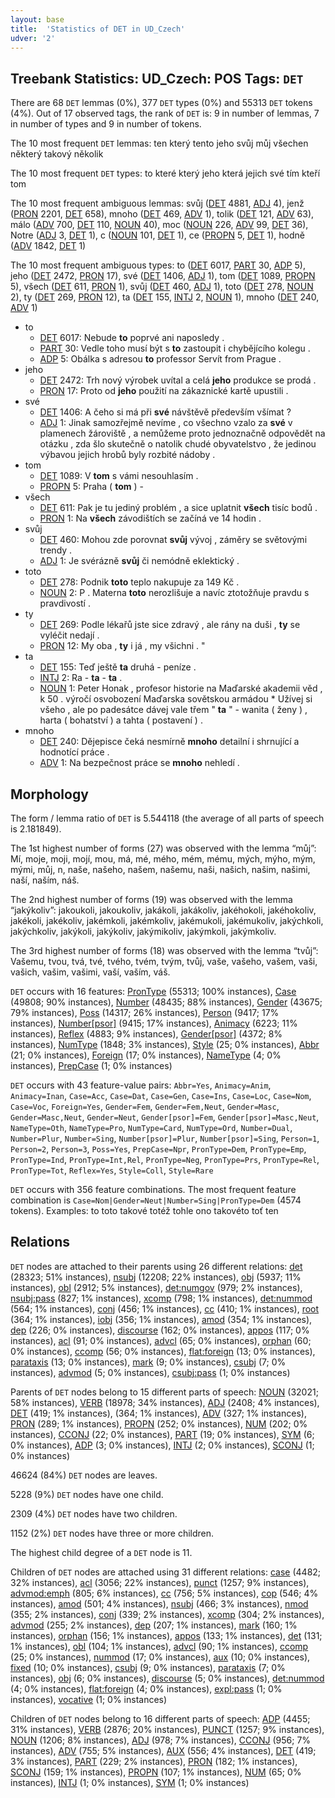 ```yaml
---
layout: base
title:  'Statistics of DET in UD_Czech'
udver: '2'
---
```


## Treebank Statistics: UD_Czech: POS Tags: `DET`

There are 68 `DET` lemmas (0%), 377 `DET` types (0%) and 55313 `DET` tokens (4%).
Out of 17 observed tags, the rank of `DET` is: 9 in number of lemmas, 7 in number of types and 9 in number of tokens.

The 10 most frequent `DET` lemmas: ten který tento jeho svůj můj všechen některý takový několik

The 10 most frequent `DET` types:  to které který jeho která jejich své tím kteří tom

The 10 most frequent ambiguous lemmas: svůj ([DET]() 4881, [ADJ]() 4), jenž ([PRON]() 2201, [DET]() 658), mnoho ([DET]() 469, [ADV]() 1), tolik ([DET]() 121, [ADV]() 63), málo ([ADV]() 700, [DET]() 110, [NOUN]() 40), moc ([NOUN]() 226, [ADV]() 99, [DET]() 36), Notre ([ADJ]() 3, [DET]() 1), c ([NOUN]() 101, [DET]() 1), ce ([PROPN]() 5, [DET]() 1), hodně ([ADV]() 1842, [DET]() 1)

The 10 most frequent ambiguous types:  to ([DET]() 6017, [PART]() 30, [ADP]() 5), jeho ([DET]() 2472, [PRON]() 17), své ([DET]() 1406, [ADJ]() 1), tom ([DET]() 1089, [PROPN]() 5), všech ([DET]() 611, [PRON]() 1), svůj ([DET]() 460, [ADJ]() 1), toto ([DET]() 278, [NOUN]() 2), ty ([DET]() 269, [PRON]() 12), ta ([DET]() 155, [INTJ]() 2, [NOUN]() 1), mnoho ([DET]() 240, [ADV]() 1)


* to
  * [DET]() 6017: Nebude <b>to</b> poprvé ani naposledy .
  * [PART]() 30: Vedle toho musí být s <b>to</b> zastoupit i chybějícího kolegu .
  * [ADP]() 5: Obálka s adresou <b>to</b> professor Servít from Prague .
* jeho
  * [DET]() 2472: Trh nový výrobek uvítal a celá <b>jeho</b> produkce se prodá .
  * [PRON]() 17: Proto od <b>jeho</b> použití na zákaznické kartě upustili .
* své
  * [DET]() 1406: A čeho si má při <b>své</b> návštěvě především všímat ?
  * [ADJ]() 1: Jinak samozřejmě nevíme , co všechno vzalo za <b>své</b> v plamenech žároviště , a nemůžeme proto jednoznačně odpovědět na otázku , zda šlo skutečně o natolik chudé obyvatelstvo , že jedinou výbavou jejich hrobů byly rozbité nádoby .
* tom
  * [DET]() 1089: V <b>tom</b> s vámi nesouhlasím .
  * [PROPN]() 5: Praha ( <b>tom</b> ) -
* všech
  * [DET]() 611: Pak je tu jediný problém , a sice uplatnit <b>všech</b> tisíc bodů .
  * [PRON]() 1: Na <b>všech</b> závodištích se začíná ve 14 hodin .
* svůj
  * [DET]() 460: Mohou zde porovnat <b>svůj</b> vývoj , záměry se světovými trendy .
  * [ADJ]() 1: Je svérázně <b>svůj</b> či nemódně eklektický .
* toto
  * [DET]() 278: Podnik <b>toto</b> teplo nakupuje za 149 Kč .
  * [NOUN]() 2: P . Materna <b>toto</b> nerozlišuje a navíc ztotožňuje pravdu s pravdivostí .
* ty
  * [DET]() 269: Podle lékařů jste sice zdravý , ale rány na duši , <b>ty</b> se vyléčit nedají .
  * [PRON]() 12: My oba , <b>ty</b> i já , my všichni . "
* ta
  * [DET]() 155: Teď ještě <b>ta</b> druhá - peníze .
  * [INTJ]() 2: Ra - <b>ta</b> - <b>ta</b> .
  * [NOUN]() 1: Peter Honak , profesor historie na Maďarské akademii věd , k 50 . výročí osvobození Maďarska sovětskou armádou * Užívej si všeho , ale po padesátce dávej vale třem " <b>ta</b> " - wanita ( ženy ) , harta ( bohatství ) a tahta ( postavení ) .
* mnoho
  * [DET]() 240: Dějepisce čeká nesmírně <b>mnoho</b> detailní i shrnující a hodnotící práce .
  * [ADV]() 1: Na bezpečnost práce se <b>mnoho</b> nehledí .

## Morphology

The form / lemma ratio of `DET` is 5.544118 (the average of all parts of speech is 2.181849).

The 1st highest number of forms (27) was observed with the lemma “můj”: Mí, moje, moji, mojí, mou, má, mé, mého, mém, mému, mých, mýho, mým, mými, můj, n, naše, našeho, našem, našemu, naši, našich, našim, našimi, naší, naším, náš.

The 2nd highest number of forms (19) was observed with the lemma “jakýkoliv”: jakoukoli, jakoukoliv, jakákoli, jakákoliv, jakéhokoli, jakéhokoliv, jakékoli, jakékoliv, jakémkoli, jakémkoliv, jakémukoli, jakémukoliv, jakýchkoli, jakýchkoliv, jakýkoli, jakýkoliv, jakýmikoliv, jakýmkoli, jakýmkoliv.

The 3rd highest number of forms (18) was observed with the lemma “tvůj”: Vašemu, tvou, tvá, tvé, tvého, tvém, tvým, tvůj, vaše, vašeho, vašem, vaši, vašich, vašim, vašimi, vaší, vaším, váš.

`DET` occurs with 16 features: [PronType](cs-feat-PronType.html) (55313; 100% instances), [Case](cs-feat-Case.html) (49808; 90% instances), [Number](cs-feat-Number.html) (48435; 88% instances), [Gender](cs-feat-Gender.html) (43675; 79% instances), [Poss](cs-feat-Poss.html) (14317; 26% instances), [Person](cs-feat-Person.html) (9417; 17% instances), [Number[psor]](cs-feat-Number[psor].html) (9415; 17% instances), [Animacy](cs-feat-Animacy.html) (6223; 11% instances), [Reflex](cs-feat-Reflex.html) (4883; 9% instances), [Gender[psor]](cs-feat-Gender[psor].html) (4372; 8% instances), [NumType](cs-feat-NumType.html) (1848; 3% instances), [Style](cs-feat-Style.html) (25; 0% instances), [Abbr](cs-feat-Abbr.html) (21; 0% instances), [Foreign](cs-feat-Foreign.html) (17; 0% instances), [NameType](cs-feat-NameType.html) (4; 0% instances), [PrepCase](cs-feat-PrepCase.html) (1; 0% instances)

`DET` occurs with 43 feature-value pairs: `Abbr=Yes`, `Animacy=Anim`, `Animacy=Inan`, `Case=Acc`, `Case=Dat`, `Case=Gen`, `Case=Ins`, `Case=Loc`, `Case=Nom`, `Case=Voc`, `Foreign=Yes`, `Gender=Fem`, `Gender=Fem,Neut`, `Gender=Masc`, `Gender=Masc,Neut`, `Gender=Neut`, `Gender[psor]=Fem`, `Gender[psor]=Masc,Neut`, `NameType=Oth`, `NameType=Pro`, `NumType=Card`, `NumType=Ord`, `Number=Dual`, `Number=Plur`, `Number=Sing`, `Number[psor]=Plur`, `Number[psor]=Sing`, `Person=1`, `Person=2`, `Person=3`, `Poss=Yes`, `PrepCase=Npr`, `PronType=Dem`, `PronType=Emp`, `PronType=Ind`, `PronType=Int,Rel`, `PronType=Neg`, `PronType=Prs`, `PronType=Rel`, `PronType=Tot`, `Reflex=Yes`, `Style=Coll`, `Style=Rare`

`DET` occurs with 356 feature combinations.
The most frequent feature combination is `Case=Nom|Gender=Neut|Number=Sing|PronType=Dem` (4574 tokens).
Examples: to toto takové totéž tohle ono takovéto toť ten


## Relations

`DET` nodes are attached to their parents using 26 different relations: [det](cs-dep-det.html) (28323; 51% instances), [nsubj](cs-dep-nsubj.html) (12208; 22% instances), [obj](cs-dep-obj.html) (5937; 11% instances), [obl](cs-dep-obl.html) (2912; 5% instances), [det:numgov](cs-dep-det:numgov.html) (979; 2% instances), [nsubj:pass](cs-dep-nsubj:pass.html) (827; 1% instances), [xcomp](cs-dep-xcomp.html) (798; 1% instances), [det:nummod](cs-dep-det:nummod.html) (564; 1% instances), [conj](cs-dep-conj.html) (456; 1% instances), [cc](cs-dep-cc.html) (410; 1% instances), [root](cs-dep-root.html) (364; 1% instances), [iobj](cs-dep-iobj.html) (356; 1% instances), [amod](cs-dep-amod.html) (354; 1% instances), [dep](cs-dep-dep.html) (226; 0% instances), [discourse](cs-dep-discourse.html) (162; 0% instances), [appos](cs-dep-appos.html) (117; 0% instances), [acl](cs-dep-acl.html) (91; 0% instances), [advcl](cs-dep-advcl.html) (65; 0% instances), [orphan](cs-dep-orphan.html) (60; 0% instances), [ccomp](cs-dep-ccomp.html) (56; 0% instances), [flat:foreign](cs-dep-flat:foreign.html) (13; 0% instances), [parataxis](cs-dep-parataxis.html) (13; 0% instances), [mark](cs-dep-mark.html) (9; 0% instances), [csubj](cs-dep-csubj.html) (7; 0% instances), [advmod](cs-dep-advmod.html) (5; 0% instances), [csubj:pass](cs-dep-csubj:pass.html) (1; 0% instances)

Parents of `DET` nodes belong to 15 different parts of speech: [NOUN](cs-pos-NOUN.html) (32021; 58% instances), [VERB](cs-pos-VERB.html) (18978; 34% instances), [ADJ](cs-pos-ADJ.html) (2408; 4% instances), [DET](cs-pos-DET.html) (419; 1% instances),  (364; 1% instances), [ADV](cs-pos-ADV.html) (327; 1% instances), [PRON](cs-pos-PRON.html) (289; 1% instances), [PROPN](cs-pos-PROPN.html) (252; 0% instances), [NUM](cs-pos-NUM.html) (202; 0% instances), [CCONJ](cs-pos-CCONJ.html) (22; 0% instances), [PART](cs-pos-PART.html) (19; 0% instances), [SYM](cs-pos-SYM.html) (6; 0% instances), [ADP](cs-pos-ADP.html) (3; 0% instances), [INTJ](cs-pos-INTJ.html) (2; 0% instances), [SCONJ](cs-pos-SCONJ.html) (1; 0% instances)

46624 (84%) `DET` nodes are leaves.

5228 (9%) `DET` nodes have one child.

2309 (4%) `DET` nodes have two children.

1152 (2%) `DET` nodes have three or more children.

The highest child degree of a `DET` node is 11.

Children of `DET` nodes are attached using 31 different relations: [case](cs-dep-case.html) (4482; 32% instances), [acl](cs-dep-acl.html) (3056; 22% instances), [punct](cs-dep-punct.html) (1257; 9% instances), [advmod:emph](cs-dep-advmod:emph.html) (805; 6% instances), [cc](cs-dep-cc.html) (756; 5% instances), [cop](cs-dep-cop.html) (546; 4% instances), [amod](cs-dep-amod.html) (501; 4% instances), [nsubj](cs-dep-nsubj.html) (466; 3% instances), [nmod](cs-dep-nmod.html) (355; 2% instances), [conj](cs-dep-conj.html) (339; 2% instances), [xcomp](cs-dep-xcomp.html) (304; 2% instances), [advmod](cs-dep-advmod.html) (255; 2% instances), [dep](cs-dep-dep.html) (207; 1% instances), [mark](cs-dep-mark.html) (160; 1% instances), [orphan](cs-dep-orphan.html) (156; 1% instances), [appos](cs-dep-appos.html) (133; 1% instances), [det](cs-dep-det.html) (131; 1% instances), [obl](cs-dep-obl.html) (104; 1% instances), [advcl](cs-dep-advcl.html) (90; 1% instances), [ccomp](cs-dep-ccomp.html) (25; 0% instances), [nummod](cs-dep-nummod.html) (17; 0% instances), [aux](cs-dep-aux.html) (10; 0% instances), [fixed](cs-dep-fixed.html) (10; 0% instances), [csubj](cs-dep-csubj.html) (9; 0% instances), [parataxis](cs-dep-parataxis.html) (7; 0% instances), [obj](cs-dep-obj.html) (6; 0% instances), [discourse](cs-dep-discourse.html) (5; 0% instances), [det:nummod](cs-dep-det:nummod.html) (4; 0% instances), [flat:foreign](cs-dep-flat:foreign.html) (4; 0% instances), [expl:pass](cs-dep-expl:pass.html) (1; 0% instances), [vocative](cs-dep-vocative.html) (1; 0% instances)

Children of `DET` nodes belong to 16 different parts of speech: [ADP](cs-pos-ADP.html) (4455; 31% instances), [VERB](cs-pos-VERB.html) (2876; 20% instances), [PUNCT](cs-pos-PUNCT.html) (1257; 9% instances), [NOUN](cs-pos-NOUN.html) (1206; 8% instances), [ADJ](cs-pos-ADJ.html) (978; 7% instances), [CCONJ](cs-pos-CCONJ.html) (956; 7% instances), [ADV](cs-pos-ADV.html) (755; 5% instances), [AUX](cs-pos-AUX.html) (556; 4% instances), [DET](cs-pos-DET.html) (419; 3% instances), [PART](cs-pos-PART.html) (229; 2% instances), [PRON](cs-pos-PRON.html) (182; 1% instances), [SCONJ](cs-pos-SCONJ.html) (159; 1% instances), [PROPN](cs-pos-PROPN.html) (107; 1% instances), [NUM](cs-pos-NUM.html) (65; 0% instances), [INTJ](cs-pos-INTJ.html) (1; 0% instances), [SYM](cs-pos-SYM.html) (1; 0% instances)

